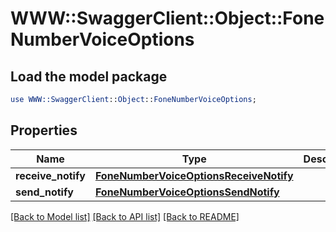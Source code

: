 # WWW::SwaggerClient::Object::FoneNumberVoiceOptions

## Load the model package
```perl
use WWW::SwaggerClient::Object::FoneNumberVoiceOptions;
```

## Properties
Name | Type | Description | Notes
------------ | ------------- | ------------- | -------------
**receive_notify** | [**FoneNumberVoiceOptionsReceiveNotify**](FoneNumberVoiceOptionsReceiveNotify.md) |  | [optional] 
**send_notify** | [**FoneNumberVoiceOptionsSendNotify**](FoneNumberVoiceOptionsSendNotify.md) |  | [optional] 

[[Back to Model list]](../README.md#documentation-for-models) [[Back to API list]](../README.md#documentation-for-api-endpoints) [[Back to README]](../README.md)


